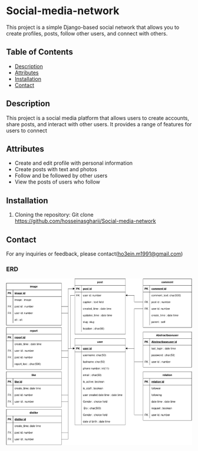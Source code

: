 # Social-media-network

This project is a simple Django-based social network that allows you to create profiles, posts, follow other users, and connect with others.

## Table of Contents

- [Description](#description)
- [Attributes](#attributes)
- [Installation](#installation)
- [Contact](#contact)

## Description

This project is a social media platform that allows users to create accounts, share posts, and interact with other users. It provides a range of features for users to connect

## Attributes

- Create and edit profile with personal information
- Create posts with text and photos
- Follow and be followed by other users
- View the posts of users who follow

## Installation

1. Cloning the repository:
Git clone <https://github.com/hosseinasgharii/Social-media-network>

## Contact

For any inquiries or feedback, please contact(<ho3ein.m1991@gmail.com>)

### ERD

  ![Entity Relationship Diagram](Diagram.png)
